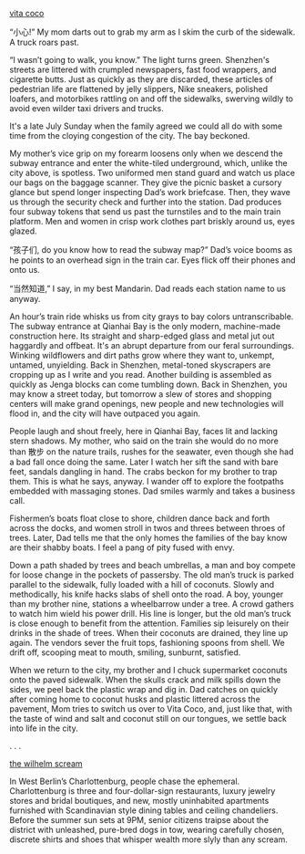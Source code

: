 
<ins> vita coco </ins>


   “小心!” My mom darts out to grab my arm as I skim the curb of the sidewalk. A truck roars past.

   “I wasn’t going to walk, you know.” The light turns green. Shenzhen's streets are littered with crumpled newspapers, fast food wrappers, and cigarette butts. Just as quickly as they are discarded, these articles of pedestrian life are flattened by jelly slippers, Nike sneakers, polished loafers, and motorbikes rattling on and off the sidewalks, swerving wildly to avoid even wilder taxi drivers and trucks.

   It's a late July Sunday when the family agreed we could all do with some time from the cloying congestion of the city. The bay beckoned. 

   My mother’s vice grip on my forearm loosens only when we descend the subway entrance and enter the white-tiled underground, which, unlike the city above, is spotless. Two uniformed men stand guard and watch us place our bags on the baggage scanner. They give the picnic basket a cursory glance but spend longer inspecting Dad’s work briefcase. Then, they wave us through the security check and further into the station. Dad produces four subway tokens that send us past the turnstiles and to the main train platform. Men and women in crisp work clothes part briskly around us, eyes glazed.

   “孩子们, do you know how to read the subway map?” Dad’s voice booms as he points to an overhead sign in the train car. Eyes flick off their phones and onto us. 

   “当然知道,” I say, in my best Mandarin. Dad reads each station name to us anyway. 

   An hour’s train ride whisks us from city grays to bay colors untranscribable. The subway entrance at Qianhai Bay is the only modern, machine-made construction here. Its straight and sharp-edged glass and metal jut out haggardly and offbeat. It's an abrupt departure from our feral surroundings. Winking wildflowers and dirt paths grow where they want to, unkempt, untamed, unyielding. Back in Shenzhen, metal-toned skyscrapers are cropping up as I write and you read. Another building is assembled as quickly as Jenga blocks can come tumbling down. Back in Shenzhen, you may know a street today, but tomorrow a slew of stores and shopping centers will make grand openings, new people and new technologies will flood in, and the city will have outpaced you again.

   People laugh and shout freely, here in Qianhai Bay, faces lit and lacking stern shadows. My mother, who said on the train she would do no more than 散步 on the nature trails, rushes for the seawater, even though she had a bad fall once doing the same. Later I watch her sift the sand with bare feet, sandals dangling in hand. The crabs beckon for my brother to trap them. This is what he says, anyway. I wander off to explore the footpaths embedded with massaging stones. Dad smiles warmly and takes a business call. 

   Fishermen’s boats float close to shore, children dance back and forth across the docks, and women stroll in twos and threes between throes of trees. Later, Dad tells me that the only homes the families of the bay know are their shabby boats. I feel a pang of pity fused with envy.

   Down a path shaded by trees and beach umbrellas, a man and boy compete for loose change in the pockets of passersby. The old man’s truck is parked parallel to the sidewalk, fully loaded with a hill of coconuts. Slowly and methodically, his knife hacks slabs of shell onto the road. A boy, younger than my brother nine, stations a wheelbarrow under a tree. A crowd gathers to watch him wield his power drill. His line is longer, but the old man’s truck is close enough to benefit from the attention. Families sip leisurely on their drinks in the shade of trees. When their coconuts are drained, they line up again. The vendors sever the fruit tops, fashioning spoons from shell. We drift off, scooping meat to mouth, smiling, sunburnt, satisfied.

  When we return to the city, my brother and I chuck supermarket coconuts onto the paved sidewalk. When the skulls crack and milk spills down the sides, we peel back the plastic wrap and dig in. Dad catches on quickly after coming home to coconut husks and plastic littered across the pavement, Mom tries to switch us over to Vita Coco, and, just like that, with the taste of wind and salt and coconut still on our tongues, we settle back into life in the city.


.
.
.



<ins> the wilhelm scream</ins>

   In West Berlin’s Charlottenburg, people chase the ephemeral. Charlottenburg is three and four-dollar-sign restaurants, luxury jewelry stores and bridal boutiques, and new, mostly uninhabited apartments furnished with Scandinavian style dining tables and ceiling chandeliers. Before the summer sun sets at 9PM, senior citizens traipse about the district with unleashed, pure-bred dogs in tow, wearing carefully chosen, discrete shirts and shoes that whisper wealth more slyly than any scream.
